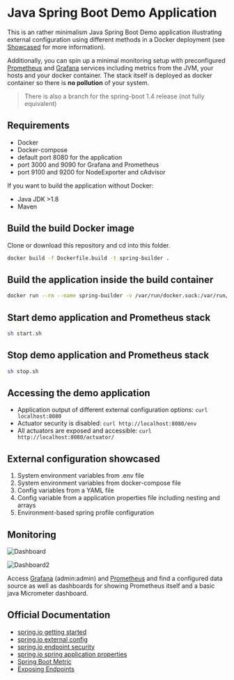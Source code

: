# Java Spring Boot Demo Application

This is an rather minimalism Java Spring Boot Demo application illustrating external configuration using different methods in a Docker deployment (see [Showcased](#showcased) for more information).

Additionally, you can spin up a minimal monitoring setup with preconfigured [Prometheus](https://prometheus.io/) and [Grafana](https://grafana.com/) services including metrics from the JVM, your hosts and your docker container. The stack itself is deployed as docker container so there is **no pollution** of your system.

> There is also a branch for the spring-boot 1.4 release (not fully equivalent)

## Requirements

- Docker
- Docker-compose
- default port 8080 for the application
- port 3000 and 9090 for Grafana and Prometheus
- port 9100 and 9200 for NodeExporter and cAdvisor

If you want to build the application without Docker:

- Java JDK >1.8
- Maven

## Build the build Docker image

Clone or download this repository and cd into this folder.

```sh
docker build -f Dockerfile.build -t spring-builder .
```

## Build the application inside the build container

```sh
docker run --rm --name spring-builder -v /var/run/docker.sock:/var/run/docker.sock spring-builder
```

## Start demo application and Prometheus stack

```bash
sh start.sh
```

## Stop demo application and Prometheus stack

```bash
sh stop.sh
```

## Accessing the demo application

- Application output of different external configuration options: `curl localhost:8080`
- Actuator security is disabled: `curl http://localhost:8080/env`
- All actuators are exposed and accessible: `curl http://localhost:8080/actuator/`

## External configuration showcased

1. System environment variables from .env file
2. System environment variables from docker-compose file
3. Config variables from a YAML file
4. Config variable from a application properties file including nesting and arrays
5. Environment-based spring profile configuration

## Monitoring

![Dashboard](https://knowledge.rootknecht.net/user/pages/01.home/monitoring-with-prometheus/grafana.png)

![Dashboard2](https://knowledge.rootknecht.net/user/pages/01.home/monitoring-with-prometheus/grafana2.png)


Access [Grafana](localhost:3000) (admin:admin) and [Prometheus](localhost:9090) and find a configured data source as well as dashboards for showing Prometheus itself and a basic java Micrometer dashboard.

## Official Documentation

- [spring.io getting started](https://spring.io/guides/gs/spring-boot/)
- [spring.io external config](https://docs.spring.io/spring-boot/docs/current/reference/html/boot-features-external-config.html)
- [spring.io endpoint security](https://docs.spring.io/spring-boot/docs/current/reference/html/production-ready-monitoring.html)
- [spring.io spring application properties](https://docs.spring.io/spring-boot/docs/current/reference/html/common-application-properties.html)
- [Spring Boot Metric](https://spring.io/blog/2018/03/16/micrometer-spring-boot-2-s-new-application-metrics-collector)
- [Exposing Endpoints](https://docs.spring.io/spring-boot/docs/current/reference/htmlsingle/#production-ready-endpoints-exposing-endpoints)
